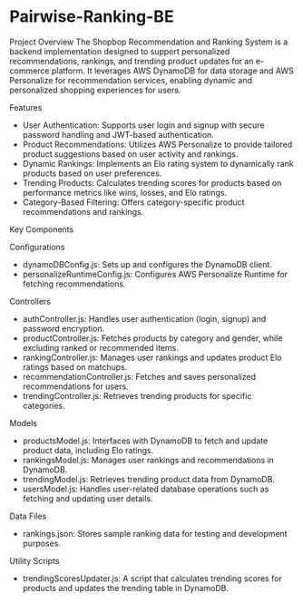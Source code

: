 # Pairwise-Ranking-BE

Project Overview
The Shopbop Recommendation and Ranking System is a backend implementation designed to support personalized recommendations, rankings, and trending product updates for an e-commerce platform. It leverages AWS DynamoDB for data storage and AWS Personalize for recommendation services, enabling dynamic and personalized shopping experiences for users. 

Features
- User Authentication: Supports user login and signup with secure password handling and JWT-based authentication.
- Product Recommendations: Utilizes AWS Personalize to provide tailored product suggestions based on user activity and rankings.
- Dynamic Rankings: Implements an Elo rating system to dynamically rank products based on user preferences.
- Trending Products: Calculates trending scores for products based on performance metrics like wins, losses, and Elo ratings.
- Category-Based Filtering: Offers category-specific product recommendations and rankings.

Key Components

Configurations
- dynamoDBConfig.js: Sets up and configures the DynamoDB client.
- personalizeRuntimeConfig.js: Configures AWS Personalize Runtime for fetching recommendations.

Controllers
- authController.js: Handles user authentication (login, signup) and password encryption.
- productController.js: Fetches products by category and gender, while excluding ranked or recommended items.
- rankingController.js: Manages user rankings and updates product Elo ratings based on matchups.
- recommendationController.js: Fetches and saves personalized recommendations for users.
- trendingController.js: Retrieves trending products for specific categories.

Models
- productsModel.js: Interfaces with DynamoDB to fetch and update product data, including Elo ratings.
- rankingsModel.js: Manages user rankings and recommendations in DynamoDB.
- trendingModel.js: Retrieves trending product data from DynamoDB.
- usersModel.js: Handles user-related database operations such as fetching and updating user details.

Data Files
- rankings.json: Stores sample ranking data for testing and development purposes.

Utility Scripts
- trendingScoresUpdater.js: A script that calculates trending scores for products and updates the trending table in DynamoDB.
